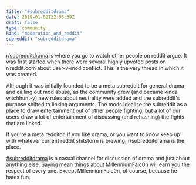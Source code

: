```yaml
---
title: "#subredditdrama"
date: 2019-01-02T22:05:39Z
draft: false
type: community
kind: "moderation_and_reddit"
subreddit: "subredditdrama"
---
```


[r/subredditdrama](http://www.reddit.com/r/subredditdrama) is where you go to watch other people on reddit argue. It was first started when there were several highly upvoted posts on r/reddit.com about user-v-mod conflict. This is the very thread in which it was created.

Although it was initially founded to be a meta subreddit for general drama and calling out mod abuse, as the community grew (and became kinda witchhunt-y) new rules about neutrality were added and the subreddit's purpose shifted to linking arguments. The mods idealize the subreddit as a place to draw entertainment out of other people fighting, but a lot of our users draw a lot of entertainment of discussing (and rehashing) the fights that are linked.

If you're a meta redditor, if you like drama, or you want to know keep up with whatever current reddit shitstorm is brewing, r/subredditdrama is the place.

[#subredditdrama](http://webchat.snoonet.org/subredditdrama) is a casual channel for discussion of drama and just about anything else. Saying mean things about MillenniumFalc0n will earn you the respect of every one. Except MillenniumFalc0n, of course, because he hates fun.
